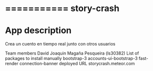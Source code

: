 ===========
story-crash
===========

App description
===============
Crea un cuento en tiempo real junto con otros usuarios
    
Team members
    David Joaquin Magaña Pesqueira (ls30382)
List of packages to install manually
    bootstrap-3
    accounts-ui-bootstrap-3
    fast-render
    connection-banner
deployed URL
    storycrash.meteor.com

